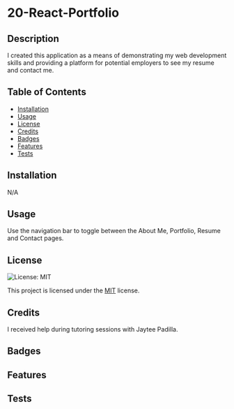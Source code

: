 # 20-React-Portfolio
  
  ## Description
  I created this application as a means of demonstrating my web development skills and providing a platform for potential employers to see my resume and contact me.

  ## Table of Contents
  * [Installation](#installation)
  * [Usage](#usage)
  * [License](#license)
  * [Credits](#credits)
  * [Badges](#badges)
  * [Features](#features)
  * [Tests](#tests)
  
  ## Installation
  N/A

  ## Usage
  Use the navigation bar to toggle between the About Me, Portfolio, Resume and Contact pages.

  
## License
![License: MIT](https://img.shields.io/badge/License-MIT-yellow.svg)

This project is licensed under the [MIT](https://opensource.org/licenses/MIT) license.


  ## Credits
  I received help during tutoring sessions with Jaytee Padilla.


  ## Badges 
  

  ## Features
  

  ## Tests
  

  